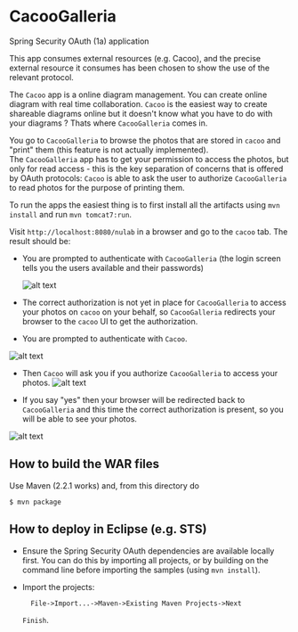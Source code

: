 # CacooGalleria
Spring Security OAuth (1a) application

This app consumes  external resources (e.g. Cacoo), and the precise external resource it consumes has
been chosen to show the use of the relevant protocol.

The `Cacoo` app is a online diagram management. You can create online diagram with real time collaboration.
`Cacoo` is the easiest way to create shareable diagrams online but it doesn't know what you have to do with your diagrams ? 
Thats where `CacooGalleria` comes in. 

You go to `CacooGalleria` to browse the photos that are stored in `cacoo` and
"print" them (this feature is not actually implemented).  
The `CacooGalleria` app has to get your permission to access the photos, but only for read
access - this is the key separation of concerns that is offered by
OAuth protocols: `Cacoo` is able to ask the user to authorize `CacooGalleria`
to read  photos for the purpose of printing them.

To run the apps the easiest thing is to first install all the
artifacts using `mvn install`  and run `mvn tomcat7:run`. 

Visit `http://localhost:8080/nulab` in a browser and go to the
`cacoo` tab.  The result should be:

* You are prompted to authenticate with `CacooGalleria` (the login screen tells
  you the users available and their passwords)

  ![alt text](https://github.com/dipikam86/CacooGalleria/blob/master/images/cacooLogin.png "cacooLogin")
  
* The correct authorization is not yet in place for `CacooGalleria` to access
  your photos on `cacoo` on your behalf, so `CacooGalleria` redirects your
  browser to the `cacoo` UI to get the authorization.

* You are prompted to authenticate with `Cacoo`.

![alt text](https://github.com/dipikam86/CacooGalleria/blob/master/images/cacooSignIn.png "cacooSignIn")

* Then `Cacoo` will ask you if you authorize `CacooGalleria` to access your
  photos.
![alt text](https://github.com/dipikam86/CacooGalleria/blob/master/images/cacooAuth.png "cacooAuth")  

* If you say "yes" then your browser will be redirected back to `CacooGalleria`
  and this time the correct authorization is present, so you will be
  able to see your photos.
  
![alt text](https://github.com/dipikam86/CacooGalleria/blob/master/images/cacooDiagram.png "cacooDiagram")
## How to build the WAR files

Use Maven (2.2.1 works) and, from this directory do 

    $ mvn package


## How to deploy in Eclipse (e.g. STS)

* Ensure the Spring Security OAuth dependencies are available locally
first.  You can do this by importing all projects, or by building on
the command line before importing the samples (using `mvn install`).

* Import the projects:

        File->Import...->Maven->Existing Maven Projects->Next

  `Finish`.
  
